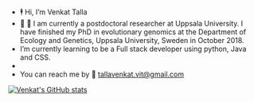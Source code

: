- :business_suit_levitating: Hi, I’m Venkat Talla 
- :lab_coat: :briefcase:  I am currently a postdoctoral researcher at Uppsala University. I have finished my PhD in evolutionary genomics at the Department of Ecology and Genetics, Uppsala University, Sweden in October 2018.
-  I’m currently learning to be a Full stack developer using python, Java and CSS.
- 
- You can reach me by :e-mail: tallavenkat.vit@gmail.com


[![Venkat's GitHub stats](https://github-readme-stats.vercel.app/api?username=venta380&show_icons=true&theme=radical)](https://github.com/anuraghazra/github-readme-stats)


<!---
venta380/venta380 is a ✨ special ✨ repository because its `README.md` (this file) appears on your GitHub profile.
You can click the Preview link to take a look at your changes.
--->

